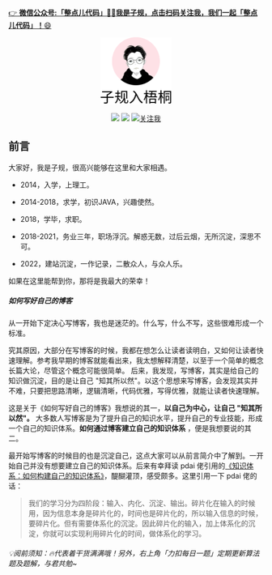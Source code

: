 

<a href="https://mp.weixin.qq.com/s?__biz=Mzk0NDEwMDUyNQ==&mid=2247483680&idx=1&sn=30755d600d675d6519ccbb36d4bb2fba&chksm=c32884e2f45f0df49f02380126275146e324bccd8b83245aaaa853a1b3ef77169e046db259e1#rd" target="_blank">👉 **微信公众号:「整点儿代码」👨‍💻我是子规，点击扫码关注我，我们一起「整点儿代码」！**😄</a>

<center><img src="_media\icon1.png" alt="logo" style="zoom:50%;"  /></center>
<p align="center">
<a href="https://github.com/z1gui" target="_blank"><img src="https://img.shields.io/badge/Github-z1gui-red.svg"></a>
<a href="https://blog.csdn.net/weixin_34570718" target="_blank"><img src="https://img.shields.io/badge/CSDN-子规入梧桐-blue.svg"></a>
<a href="https://mp.weixin.qq.com/s?__biz=Mzk0NDEwMDUyNQ==&mid=2247483680&idx=1&sn=30755d600d675d6519ccbb36d4bb2fba&chksm=c32884e2f45f0df49f02380126275146e324bccd8b83245aaaa853a1b3ef77169e046db259e1#rd" target="_blank"><img src="https://img.shields.io/badge/微信公众号-整点儿代码-green.svg" alt="关注我"></a>      
</p>







## 前言


大家好，我是子规，很高兴能够在这里和大家相遇。

- 2014，入学，上理工。

- 2014-2018，求学，初识JAVA，兴趣使然。

- 2018，学毕，求职。

- 2018-2021，务业三年，职场浮沉。解惑无数，过后云烟，无所沉淀，深思不可。

- 2022，建站沉淀，一作记录，二散众人，与众人乐。

如果在这里能帮到你，那将是我最大的荣幸！

##### 如何写好自己的博客

从一开始下定决心写博客，我也是迷茫的。什么写，什么不写，这些很难形成一个标准。

究其原因，大部分在写博客的时候，我都在想怎么让读者读明白，又如何让读者快速理解。参考我早期的博客就能看出来，我太想解释清楚，以至于一个简单的概念长篇大论，尽管这个概念可能很简单。 后来，我发现，写博客，其实是给自己的知识做沉淀，目的是让自己 "知其所以然"。以这个思想来写博客，会发现其实并不难，只要把思路清晰，逻辑清晰，代码优雅，写得优雅，就能让读者快速理解。

这是关于《如何写好自己的博客》我想说的其一，**以自己为中心，让自己 "知其所以然"。** 大多数人写博客是为了提升自己的知识水平，提升自己的专业技能，形成一个自己的知识体系。**如何通过博客建立自己的知识体系** ，便是我想要说的其二。

最开始写博客的时候目的也是沉淀自己，这点大家可以从前言简介中了解到。一开始自己并没有想要建立自己的知识体系。后来有幸拜读 pdai 佬引用的[《知识体系：如何构建自己的知识体系》](https://pdai.tech/md/team/team-z-tixi.html)，醍醐灌顶，感受颇多。这里引用一下 pdai 佬的话：

>  我们的学习分为四阶段：输入、内化、沉淀、输出。碎片化在输入的时候用，因为信息本身是碎片化的，时间也是碎片化的，所以输入信息的时候，要碎片化。但有需要体系化的沉淀。因此碎片化的输入，加上体系化的沉淀，你就可以实现利用碎片化的时间，做体系化的学习。




 ######  💡阅前须知：🔥代表着干货满满哦！另外，右上角「力扣每日一题」定期更新算法题及题解，与君共勉~


